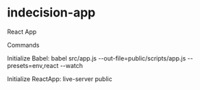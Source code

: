 # indecision-app
React App

Commands

Initialize Babel: babel src/app.js --out-file=public/scripts/app.js --presets=env,react --watch

Initialize ReactApp: live-server public
